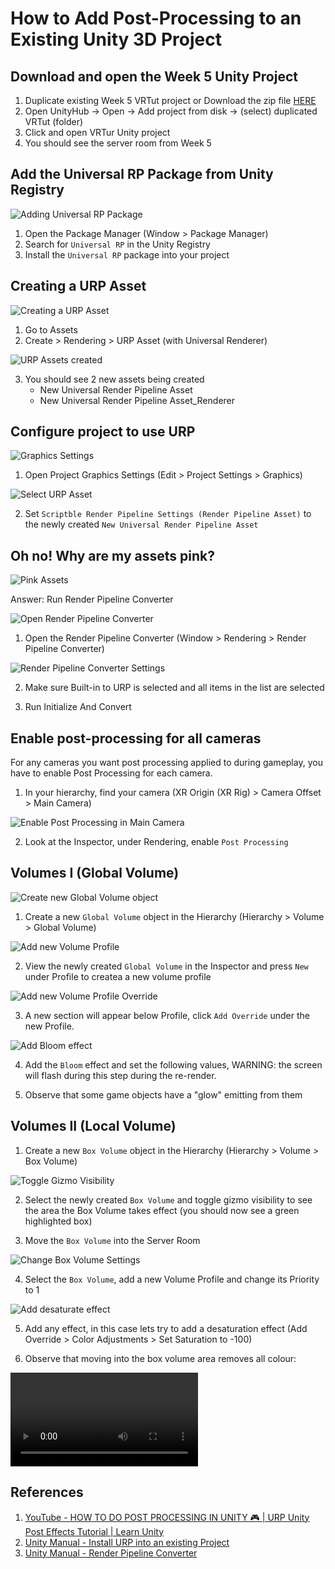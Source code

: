 # How to Add Post-Processing to an Existing Unity 3D Project

## Download and open the Week 5 Unity Project

1. Duplicate existing Week 5 VRTut project or Download the zip file [HERE](https://drive.google.com/file/d/1iMGUauE0O7175kPf6t7hNDXoElbM_YP8/view?usp=sharing)
2. Open UnityHub → Open → Add project from disk → (select) duplicated VRTut (folder)
3. Click and open VRTur Unity project
4. You should see the server room from Week 5

## Add the Universal RP Package from Unity Registry

![Adding Universal RP Package](Demo/Universal_RP_Package.png)

1. Open the Package Manager (Window > Package Manager)
2. Search for `Universal RP` in the Unity Registry
3. Install the `Universal RP` package into your project

## Creating a URP Asset

![Creating a URP Asset](Demo/Create_URP_Asset.png)

1. Go to Assets
2. Create > Rendering > URP Asset (with Universal Renderer)

![URP Assets created](Demo/Pipeline_Asset_Created.png)

3. You should see 2 new assets being created
    - New Universal Render Pipeline Asset
    - New Universal Render Pipeline Asset_Renderer

## Configure project to use URP

![Graphics Settings](Demo/Graphics_Settings.png)

1. Open Project Graphics Settings (Edit > Project Settings > Graphics)

![Select URP Asset](Demo/Select_URP_Asset.png)

2. Set `Scriptble Render Pipeline Settings (Render Pipeline Asset)` to the newly created `New Universal Render Pipeline Asset`

## Oh no! Why are my assets pink?

![Pink Assets](Demo/Scene_Pink.png)

Answer: Run Render Pipeline Converter

![Open Render Pipeline Converter](Demo/Open_Render_Pipeline_Converter.png)

1. Open the Render Pipeline Converter (Window > Rendering > Render Pipeline Converter)

![Render Pipeline Converter Settings](Demo/Render_Pipeline_Converter_Settings.png)

2. Make sure Built-in to URP is selected and all items in the list are selected

3. Run Initialize And Convert

## Enable post-processing for all cameras
For any cameras you want post processing applied to during gameplay, you have to enable Post Processing for each camera.

1. In your hierarchy, find your camera (XR Origin (XR Rig) > Camera Offset > Main Camera)

![Enable Post Processing in Main Camera](Demo/Camera_Settings.png)

2. Look at the Inspector, under Rendering, enable `Post Processing`

## Volumes I (Global Volume)

![Create new Global Volume object](Demo/New_Global_Volume.png)

1. Create a new `Global Volume` object in the Hierarchy (Hierarchy > Volume > Global Volume)

![Add new Volume Profile](Demo/New_Volume_Profile.png)

2. View the newly created `Global Volume` in the Inspector and press `New` under Profile to createa a new volume profile

![Add new Volume Profile Override](Demo/Add_Volume_Override.png)

3. A new section will appear below Profile, click `Add Override` under the new Profile.

![Add Bloom effect](Demo/Add_Bloom_Effect.png)

4. Add the `Bloom` effect and set the following values, WARNING: the screen will flash during this step during the re-render.

5. Observe that some game objects have a "glow" emitting from them

## Volumes II (Local Volume)

1. Create a new `Box Volume` object in the Hierarchy (Hierarchy > Volume > Box Volume)

![Toggle Gizmo Visibility](Demo/Toggle_Gizmo_Visibility.png)

2. Select the newly created `Box Volume` and toggle gizmo visibility to see the area the Box Volume takes effect (you should now see a green highlighted box)

3. Move the `Box Volume` into the Server Room

![Change Box Volume Settings](Demo/Box_Volume_Settings.png)

4. Select the `Box Volume`, add a new Volume Profile and change its Priority to 1

![Add desaturate effect](Demo/Add_Desaturation_Effect.png)

5. Add any effect, in this case lets try to add a desaturation effect (Add Override > Color Adjustments > Set Saturation to -100)

6. Observe that moving into the box volume area removes all colour:

![Desaturation Effect](Demo/Desaturation_Effect.mp4)

## References

1. [YouTube - HOW TO DO POST PROCESSING IN UNITY 🎮 | URP Unity Post Effects Tutorial | Learn Unity](https://youtu.be/yugZTujILB0?si=CIsiNG2pa1Al6TDV)
2. [Unity Manual - Install URP into an existing Project](https://docs.unity3d.com/Packages/com.unity.render-pipelines.universal@14.0/manual/InstallURPIntoAProject.html)
3. [Unity Manual - Render Pipeline Converter](https://docs.unity3d.com/Packages/com.unity.render-pipelines.universal@14.0/manual/features/rp-converter.html)
